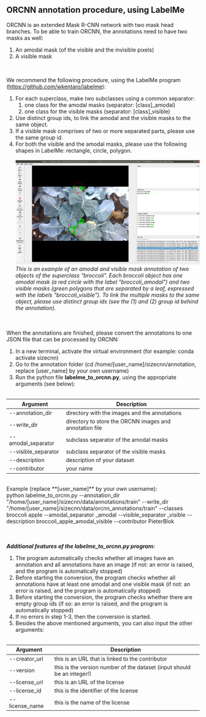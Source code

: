 ## ORCNN annotation procedure, using LabelMe
ORCNN is an extended Mask R-CNN network with two mask head branches. To be able to train ORCNN, the annotations need to have two masks as well:
<br/>
1. An amodal mask (of the visible and the invisible pixels)
2. A visible mask

<br/>

We recommend the following procedure, using the LabelMe program (https://github.com/wkentaro/labelme):
<br/>
1. For each superclass, make two subclasses using a common separator: 
   1. one class for the amodal masks (separator: [class]_amodal)
   2. one class for the visible masks (separator: [class]_visible)
2. Use distinct group ids, to link the amodal and the visible masks to the same object.
3. If a visible mask comprises of two or more separated parts, please use the same group id.
4. For both the visible and the amodal masks, please use the following shapes in LabelMe: rectangle, circle, polygon. 
<br/> <br/> ![LabelMe procedure](./annotation/labelme_screenshot.png?raw=true)
<br/> *This is an example of an amodal and visible mask annotation of two objects of the superclass "broccoli". Each broccoli object has one amodal mask (a red circle with the label "broccoli_amodal") and two visible masks (green polygons that are separated by a leaf, expressed with the labels "broccoli_visible"). To link the multiple masks to the same object, please use distinct group ids (see the (1) and (2) group id behind the annotation).*

<br/> <br/>
When the annotations are finished, please convert the annotations to one JSON file that can be processed by ORCNN:
<br/>
1. In a new terminal, activate the virtual environment (for example: conda activate sizecnn)
2. Go to the annotation folder (cd /home/[user_name]/sizecnn/annotation, replace [user_name] by your own username)
3. Run the python file **labelme_to_orcnn.py**, using the appropriate arguments (see below): <br/> <br/>

| Argument        	| Description           						|
| ----------------------|-----------------------------------------------------------------------|
| --annotation_dir      | directory with the images and the annotations 			|
| --write_dir     	| directory to store the ORCNN images and annotation file	 	|
| --amodal_separator 	| subclass separator of the amodal masks    				|
| --visible_separator	| subclass separator of the visible masks     				|
| --description 	| description of your dataset      					|
| --contributor 	| your name     							|

<br/>
Example (replace **[user_name]** by your own username): 
<br/> python labelme_to_orcnn.py --annotation_dir "/home/[user_name]/sizecnn/data/annotations/train" --write_dir "/home/[user_name]/sizecnn/data/orcnn_annotations/train" --classes broccoli apple --amodal_separator _amodal --visible_separator _visible --description broccoli_apple_amodal_visible --contributor PieterBlok <br/> <br/> <br/> 

***Additional features of the labelme_to_orcnn.py program:***
<br/>
1. The program automatically checks whether all images have an annotation and all annotations have an image (if not: an error is raised, and the program is automatically stopped)
2. Before starting the conversion, the program checks whether all annotations have at least one amodal and one visible mask (if not: an error is raised, and the program is automatically stopped)
3. Before starting the conversion, the program checks whether there are empty group ids (if so: an error is raised, and the program is automatically stopped)
4. If no errors in step 1-3, then the conversion is started. 
5. Besides the above mentioned arguments, you can also input the other arguments:<br/> <br/> 

| Argument        	| Description           						|
| ----------------------|-----------------------------------------------------------------------|
| --creator_url      	| this is an URL that is linked to the contributor 			|
| --version      	| this is the version number of the dataset (input should be an integer!)      |
| --license_url 	| this is an URL of the license      					|
| --license_id 		| this is the identifier of the license      				|
| --license_name 	| this is the name of the license      					|
